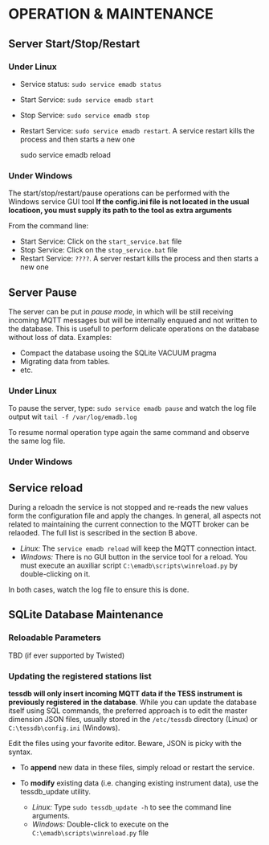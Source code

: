 # OPERATION & MAINTENANCE


## Server Start/Stop/Restart

### Under Linux

* Service status: `sudo service emadb status`
* Start Service:  `sudo service emadb start`
* Stop Service:   `sudo service emadb stop`
* Restart Service: `sudo service emadb restart`. A service restart kills the process and then starts a new one

    sudo service emadb reload

### Under Windows

The start/stop/restart/pause operations can be performed with the Windows service GUI tool
**If the config.ini file is not located in the usual locatioon, you must supply its path to the tool as extra arguments**

From the command line:

* Start Service:  Click on the `start_service.bat` file
* Stop Service:   Click on the `stop_service.bat` file
* Restart Service: `????`. A server restart kills the process and then starts a new one

## Server Pause

The server can be put in *pause mode*, in which will be still receiving incoming MQTT messages but will be internally enquued and not written to the database. This is usefull to perform delicate operations on the database without loss of data. Examples:

* Compact the database usoing the SQLite VACUUM pragma
* Migrating data from tables.
* etc.

### Under Linux

To pause the server, type: `sudo service emadb pause` and watch the log file output wit `tail -f /var/log/emadb.log`

To resume normal operation type again the same command and observe the same log file.

### Under Windows

##  Service reload

During a reloadn the service is not stopped and re-reads the new values form the configuration file and apply the changes. In general, all aspects not related to maintaining the current connection to the MQTT broker can be relaoded. The full list is sescribed in the section B above.

* *Linux:* The `service emadb reload` will keep the MQTT connection intact. 
* *Windows:* There is no GUI button in the service tool for a reload. You must execute an auxiliar script `C:\emadb\scripts\winreload.py` by double-clicking on it. 

In both cases, watch the log file to ensure this is done.

  
## SQLite Database Maintenance

### Reloadable Parameters

TBD (if ever supported by Twisted)

### Updating the registered stations list

**tessdb will only insert incoming MQTT data if the TESS instrument is previously registered in the database**. While you can update the database itself using SQL commands, the preferred approach is to edit the master dimension JSON files, usually stored in the `/etc/tessdb` directory (Linux) or `C:\tessdb\config.ini` (Windows).

Edit the files using your favorite editor. Beware, JSON is picky with the syntax.

* To **append** new data in these files, simply reload or restart the service.
* To **modify** existing data (i.e. changing existing instrument data), use the tessdb_update utility.

	* *Linux:* Type `sudo tessdb_update -h` to see the command line arguments.
	* *Windows:* Double-click to execute on the `C:\emadb\scripts\winreload.py` file







